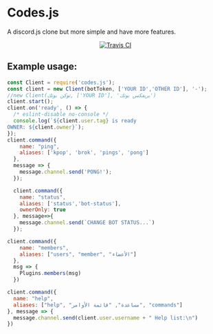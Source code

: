 # Codes.js
A discord.js clone but more simple and have more features.
<div align="center">
<p>
<a href="https://travis-ci.org/codes-server/codes.js"> <img src="https://travis-ci.org/codes-server/codes.js.svg?branch=master" alt="Travis CI" /></a>
</p>
</div>

## Example usage:
```js
const Client = require('codes.js');
const client = new Client(botToken, ['YOUR ID','OTHER ID'], '-');
//new Client(توكن بوتك, ['YOUR ID'], 'بريفكس بوتك')
client.start();
client.on('ready', () => {
  /* eslint-disable no-console */
  console.log(`${client.user.tag} is ready
OWNER: ${client.owner}`);
});
client.command({
    name: "ping",
    aliases: ['kpop', 'brok', 'pings', 'pong']
  },
  message => {
    message.channel.send('PONG!');
  });

  client.command({
    name: "status",
    aliases: ['status','bot-status'],
    ownerOnly: true
  }, message=>{
    message.channel.send(`CHANGE BOT STATUS...`)
  });

client.command({
    name: "members",
    aliases: ["users", "member", "الأعضاء"]
  },
  msg => {
    Plugins.members(msg)
  })

client.command({
  name: "help",
  aliases: ["help", "مساعدة", "قائمة الأوامر", "commands"]
}, message => {
  message.channel.send(client.user.username + " Help list:\n")
})
